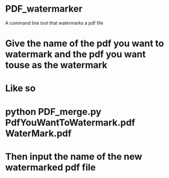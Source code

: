 # PDF_watermarker
A command line tool that watermarks a pdf file
# Give the name of the pdf you want to watermark and the pdf you want touse as the watermark
# Like so
# python PDF_merge.py PdfYouWantToWatermark.pdf WaterMark.pdf
# Then input the name of the new watermarked pdf file
